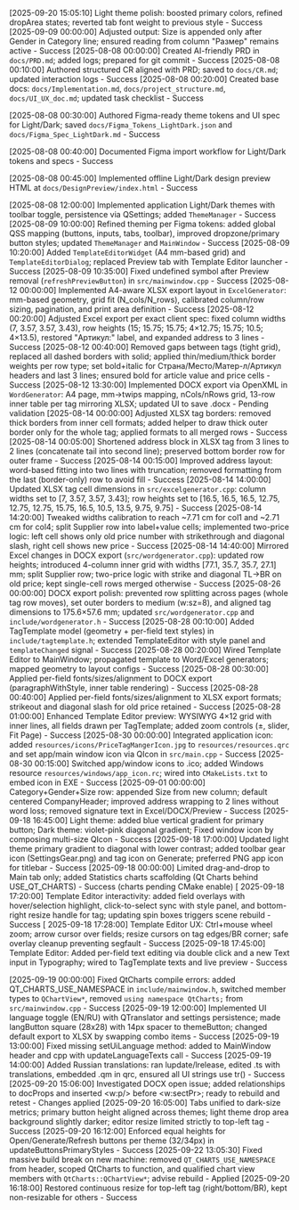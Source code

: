 [2025-09-20 15:05:10] Light theme polish: boosted primary colors, refined dropArea states; reverted tab font weight to previous style - Success
[2025-09-09 00:00:00] Adjusted output: Size is appended only after Gender in Category line; ensured reading from column "Размер" remains active - Success
[2025-08-08 00:00:00] Created AI-friendly PRD in `docs/PRD.md`; added logs; prepared for git commit - Success
[2025-08-08 00:10:00] Authored structured CR aligned with PRD; saved to `docs/CR.md`; updated interaction logs - Success
[2025-08-08 00:20:00] Created base docs: `docs/Implementation.md`, `docs/project_structure.md`, `docs/UI_UX_doc.md`; updated task checklist - Success

[2025-08-08 00:30:00] Authored Figma-ready theme tokens and UI spec for Light/Dark; saved `docs/Figma_Tokens_LightDark.json` and `docs/Figma_Spec_LightDark.md` - Success

[2025-08-08 00:40:00] Documented Figma import workflow for Light/Dark tokens and specs - Success

[2025-08-08 00:45:00] Implemented offline Light/Dark design preview HTML at `docs/DesignPreview/index.html` - Success

[2025-08-08 12:00:00] Implemented application Light/Dark themes with toolbar toggle, persistence via QSettings; added `ThemeManager` - Success
[2025-08-09 10:00:00] Refined theming per Figma tokens: added global QSS mapping (buttons, inputs, tabs, toolbar), improved dropzone/primary button styles; updated `ThemeManager` and `MainWindow` - Success
[2025-08-09 10:20:00] Added `TemplateEditorWidget` (A4 mm-based grid) and `TemplateEditorDialog`; replaced Preview tab with Template Editor launcher - Success
[2025-08-09 10:35:00] Fixed undefined symbol after Preview removal (`refreshPreviewButton`) in `src/mainwindow.cpp` - Success
[2025-08-12 00:00:00] Implemented A4-aware XLSX export layout in `ExcelGenerator`: mm-based geometry, grid fit (N_cols/N_rows), calibrated column/row sizing, pagination, and print area definition - Success
[2025-08-12 00:20:00] Adjusted Excel export per exact client spec: fixed column widths (7, 3.57, 3.57, 3.43), row heights (15; 15.75; 15.75; 4×12.75; 15.75; 10.5; 4×13.5), restored "Артикул:" label, and expanded address to 3 lines - Success
[2025-08-12 00:40:00] Removed gaps between tags (tight grid), replaced all dashed borders with solid; applied thin/medium/thick border weights per row type; set bold+italic for Страна/Место/Матер-л/Артикул headers and last 3 lines; ensured bold for article value and price cells - Success
[2025-08-12 13:30:00] Implemented DOCX export via OpenXML in `WordGenerator`: A4 page, mm→twips mapping, nCols/nRows grid, 13-row inner table per tag mirroring XLSX; updated UI to save .docx - Pending validation
[2025-08-14 00:00:00] Adjusted XLSX tag borders: removed thick borders from inner cell formats; added helper to draw thick outer border only for the whole tag; applied formats to all merged rows - Success
[2025-08-14 00:05:00] Shortened address block in XLSX tag from 3 lines to 2 lines (concatenate tail into second line); preserved bottom border row for outer frame - Success
[2025-08-14 00:15:00] Improved address layout: word-based fitting into two lines with truncation; removed formatting from the last (border-only) row to avoid fill - Success
[2025-08-14 14:00:00] Updated XLSX tag cell dimensions in `src/excelgenerator.cpp`: column widths set to [7, 3.57, 3.57, 3.43]; row heights set to [16.5, 16.5, 16.5, 12.75, 12.75, 12.75, 15.75, 16.5, 10.5, 13.5, 9.75, 9.75] - Success
[2025-08-14 14:20:00] Tweaked widths calibration to reach ~7.71 cm for col1 and ~2.71 cm for col4; split Supplier row into label+value cells; implemented two-price logic: left cell shows only old price number with strikethrough and diagonal slash, right cell shows new price - Success
[2025-08-14 14:40:00] Mirrored Excel changes in DOCX export (`src/wordgenerator.cpp`): updated row heights; introduced 4-column inner grid with widths [77.1, 35.7, 35.7, 27.1] mm; split Supplier row; two-price logic with strike and diagonal TL→BR on old price; kept single-cell rows merged otherwise - Success
[2025-08-26 00:00:00] DOCX export polish: prevented row splitting across pages (whole tag row moves), set outer borders to medium (w:sz=8), and aligned tag dimensions to 175.6×57.6 mm; updated `src/wordgenerator.cpp` and `include/wordgenerator.h` - Success
[2025-08-28 00:10:00] Added TagTemplate model (geometry + per-field text styles) in `include/tagtemplate.h`; extended TemplateEditor with style panel and `templateChanged` signal - Success
[2025-08-28 00:20:00] Wired Template Editor to MainWindow; propagated template to Word/Excel generators; mapped geometry to layout configs - Success
[2025-08-28 00:30:00] Applied per-field fonts/sizes/alignment to DOCX export (paragraphWithStyle, inner table rendering) - Success
[2025-08-28 00:40:00] Applied per-field fonts/sizes/alignment to XLSX export formats; strikeout and diagonal slash for old price retained - Success
[2025-08-28 01:00:00] Enhanced Template Editor preview: WYSIWYG 4×12 grid with inner lines, all fields drawn per TagTemplate; added zoom controls (±, slider, Fit Page) - Success
[2025-08-30 00:00:00] Integrated application icon: added `resources/icons/PriceTagMangerIcon.jpg` to `resources/resources.qrc` and set app/main window icon via QIcon in `src/main.cpp` - Success
[2025-08-30 00:15:00] Switched app/window icons to .ico; added Windows resource `resources/windows/app_icon.rc`; wired into `CMakeLists.txt` to embed icon in EXE - Success
[2025-09-01 00:00:00] Category+Gender+Size row: appended Size from new column; default centered CompanyHeader; improved address wrapping to 2 lines without word loss; removed signature text in Excel/DOCX/Preview - Success
[2025-09-18 16:45:00] Light theme: added blue vertical gradient for primary button; Dark theme: violet-pink diagonal gradient; Fixed window icon by composing multi-size QIcon - Success
[2025-09-18 17:00:00] Updated light theme primary gradient to diagonal with lower contrast; added toolbar gear icon (SettingsGear.png) and tag icon on Generate; preferred PNG app icon for titlebar - Success
[2025-09-18 00:00:00] Limited drag-and-drop to Main tab only; added Statistics charts scaffolding (Qt Charts behind USE_QT_CHARTS) - Success (charts pending CMake enable)
[
2025-09-18 17:20:00] Template Editor interactivity: added field overlays with hover/selection highlight, click-to-select sync with style panel, and bottom-right resize handle for tag; updating spin boxes triggers scene rebuild - Success
[
2025-09-18 17:28:00] Template Editor UX: Ctrl+mouse wheel zoom; arrow cursor over fields; resize cursors on tag edges/BR corner; safe overlay cleanup preventing segfault - Success
[2025-09-18 17:45:00] Template Editor: Added per-field text editing via double click and a new Text input in Typography; wired to TagTemplate texts and live preview - Success

[2025-09-19 00:00:00] Fixed QtCharts compile errors: added QT_CHARTS_USE_NAMESPACE in `include/mainwindow.h`, switched member types to `QChartView*`, removed `using namespace QtCharts;` from `src/mainwindow.cpp` - Success
[2025-09-19 12:00:00] Implemented UI language toggle (EN/RU) with QTranslator and settings persistence; made langButton square (28x28) with 14px spacer to themeButton; changed default export to XLSX by swapping combo items - Success
[2025-09-19 13:00:00] Fixed missing setUiLanguage method: added to MainWindow header and cpp with updateLanguageTexts call - Success
[2025-09-19 14:00:00] Added Russian translations: ran lupdate/lrelease, edited .ts with translations, embedded .qm in qrc, ensured all UI strings use tr() - Success
[2025-09-20 15:06:00] Investigated DOCX open issue; added relationships to docProps and inserted <w:p/> before <w:sectPr>; ready to rebuild and retest - Changes applied
[2025-09-20 16:05:00] Tabs unified to dark-size metrics; primary button height aligned across themes; light theme drop area background slightly darker; editor resize limited strictly to top-left tag - Success
[2025-09-20 16:12:00] Enforced equal heights for Open/Generate/Refresh buttons per theme (32/34px) in updateButtonsPrimaryStyles - Success
[2025-09-22 13:05:30] Fixed massive build break on new machine: removed `QT_CHARTS_USE_NAMESPACE` from header, scoped QtCharts to function, and qualified chart view members with `QtCharts::QChartView*`; advise rebuild - Applied
[2025-09-20 16:18:00] Restored continuous resize for top-left tag (right/bottom/BR), kept non-resizable for others - Success
